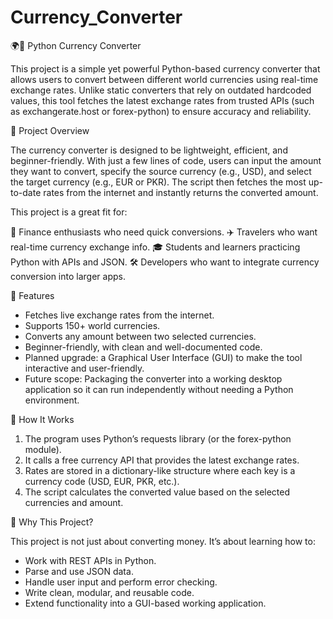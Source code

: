 # Currency_Converter
🌍💱 Python Currency Converter

This project is a simple yet powerful Python-based currency converter that allows users to convert between different world currencies using real-time exchange rates. Unlike static converters that rely on outdated hardcoded values, this tool fetches the latest exchange rates from trusted APIs (such as exchangerate.host
 or forex-python) to ensure accuracy and reliability.

🔹 Project Overview

The currency converter is designed to be lightweight, efficient, and beginner-friendly. With just a few lines of code, users can input the amount they want to convert, specify the source currency (e.g., USD), and select the target currency (e.g., EUR or PKR). The script then fetches the most up-to-date rates from the internet and instantly returns the converted amount.

This project is a great fit for:

💼 Finance enthusiasts who need quick conversions.
✈️ Travelers who want real-time currency exchange info.
🎓 Students and learners practicing Python with APIs and JSON.
🛠️ Developers who want to integrate currency conversion into larger apps.

🔹 Features

* Fetches live exchange rates from the internet.
* Supports 150+ world currencies.
* Converts any amount between two selected currencies.
* Beginner-friendly, with clean and well-documented code.
* Planned upgrade: a Graphical User Interface (GUI) to make the tool interactive and user-friendly.
* Future scope: Packaging the converter into a working desktop application so it can run independently without needing a Python environment.

🔹 How It Works

1. The program uses Python’s requests library (or the forex-python module).
2. It calls a free currency API that provides the latest exchange rates.
3. Rates are stored in a dictionary-like structure where each key is a currency code (USD, EUR, PKR, etc.).
4. The script calculates the converted value based on the selected currencies and amount.

🔹 Why This Project?

This project is not just about converting money. It’s about learning how to:

* Work with REST APIs in Python.
* Parse and use JSON data.
* Handle user input and perform error checking.
* Write clean, modular, and reusable code.
* Extend functionality into a GUI-based working application.
